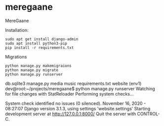 # meregaane
MereGaane

Installation: 

```
sudo apt get install django-admin
sudo apt install python3-pip
pip install -r requirements.txt
```
Migrations
```
python manage.py makemigraions
python manage.py migrate
python manage.py runserver
```
db.sqlite3  manage.py  media  music  requirements.txt  website
(env1) dev@root:~/projects/meregaane$ python manage.py runserver
Watching for file changes with StatReloader
Performing system checks...

System check identified no issues (0 silenced).
November 16, 2020 - 08:27:07
Django version 3.1.3, using settings 'website.settings'
Starting development server at http://127.0.0.1:8000/
Quit the server with CONTROL-C.
